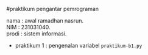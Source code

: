 #praktikum pengantar pemrograman
<div> nama : awal ramadhan nasrun. <div>
<div> NIM : 231031040. <div>
<div> prodi : sistem informasi. <div>

* praktikum 1 : pengenalan variabel `praktikum-b1.py`
